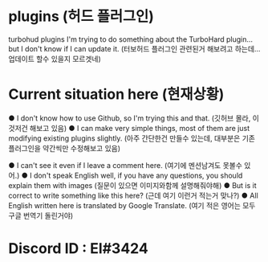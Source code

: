 # plugins (허드 플러그인)
turbohud plugins
I'm trying to do something about the TurboHard plugin... but I don't know if I can update it. (터보허드 플러그인 관련된거 해보려고 하는데... 업데이트 할수 있을지 모르겟네)

# Current situation here (현재상황)
● I don't know how to use Github, so I'm trying this and that. (깃허브 몰라, 이것저건 해보고 있음)
● I can make very simple things, most of them are just modifying existing plugins slightly. (아주 간단한건 만들수 있는데, 대부분은 기존 플러그인을 약간씩만 수정해보고 있음)

● I can't see it even if I leave a comment here. (여기에 멘션남겨도 못볼수 있어.)
● I don't speak English well, if you have any questions, you should explain them with images (질문이 있으면 이미지와함께 설명해줘야해)
● But is it correct to write something like this here? (근데 여기 이런거 적는거 맞나?)
● All English written here is translated by Google Translate. (여기 적은 영어는 모두 구글 번역기 돌린거야)

# Discord ID : El#3424
